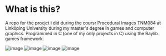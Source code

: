 # What is this?
A repo for the proejct i did during the coursr Procedural Images TNM084 at Linköping University during my master's degree in games and computer graphics.
Programmed in C (one of my only projects in C) using the Raylib games framework.

![image](https://user-images.githubusercontent.com/10048990/169259891-e8408e02-e642-4ac5-8bc5-6cc8244061f8.png)
![image](https://user-images.githubusercontent.com/10048990/169259950-215c6e21-c656-41cc-984d-6cafc91b4898.png)
![image](https://user-images.githubusercontent.com/10048990/169259982-5b925c7f-8f48-4785-a512-bbd5d8c9abf9.png)
![image](https://user-images.githubusercontent.com/10048990/169260049-76aadb11-7a6c-4ff9-95fa-da45cfe18fdc.png)
